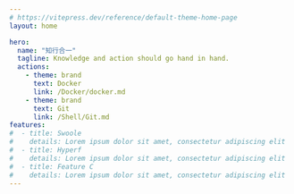 ```yaml
---
# https://vitepress.dev/reference/default-theme-home-page
layout: home

hero:
  name: "知行合一"
  tagline: Knowledge and action should go hand in hand.
  actions:
    - theme: brand
      text: Docker
      link: /Docker/docker.md
    - theme: brand
      text: Git
      link: /Shell/Git.md
features:
#  - title: Swoole
#    details: Lorem ipsum dolor sit amet, consectetur adipiscing elit
#  - title: Hyperf
#    details: Lorem ipsum dolor sit amet, consectetur adipiscing elit
#  - title: Feature C
#    details: Lorem ipsum dolor sit amet, consectetur adipiscing elit
---
```


